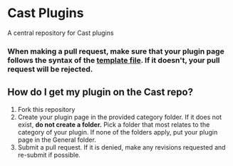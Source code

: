 # Cast Plugins
A central repository for Cast plugins

### When making a pull request, make sure that your plugin page follows the syntax of the [template file](https://github.com/CastProject/Plugins/blob/master/Template.md). If it doesn't, your pull request will be rejected.

## How do I get my plugin on the Cast repo?

1. Fork this repository
2. Create your plugin page in the provided category folder. If it does not exist, **do not create a folder.** Pick a folder that most relates to the category of your plugin. If none of the folders apply, put your plugin page in the General folder.
3. Submit a pull request. If it is denied, make any revisions requested and re-submit if possible.
